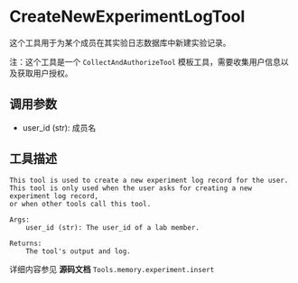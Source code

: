 # CreateNewExperimentLogTool

这个工具用于为某个成员在其实验日志数据库中新建实验记录。

注：这个工具是一个 `CollectAndAuthorizeTool` 模板工具，需要收集用户信息以及获取用户授权。

## 调用参数
- user_id (str): 成员名

## 工具描述
```text
This tool is used to create a new experiment log record for the user.
This tool is only used when the user asks for creating a new experiment log record,
or when other tools call this tool.

Args:
    user_id (str): The user_id of a lab member.

Returns:
    The tool's output and log.
```

详细内容参见 **源码文档** `Tools.memory.experiment.insert`